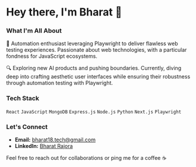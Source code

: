 # Hey there, I'm Bharat 👋

### **What I'm All About**
🚀 Automation enthusiast leveraging Playwright to deliver flawless web testing experiences. Passionate about web technologies, with a particular fondness for JavaScript ecosystems.

🔍 Exploring new AI products and pushing boundaries. Currently, diving deep into crafting aesthetic user interfaces while ensuring their robustness through automation testing with Playwright.

### Tech Stack
`React` `JavaScript` `MongoDB` `Express.js` `Node.js` `Python` `Next.js` `Playwright`

### Let's Connect
* **Email:** bharat18.tech@gmail.com
* **LinkedIn:** [Bharat Rajora](https://www.linkedin.com/in/bharat-rajora/)

Feel free to reach out for collaborations or ping me for a coffee ☕

<!---
berti-tech/berti-tech is a ✨ special ✨ repository because its `README.md` (this file) appears on your GitHub profile.
You can click the Preview link to take a look at your changes.

In Future: Creative Technologist with a flair for creating elegant interfaces.
--->
